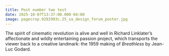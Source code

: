 ```yaml
---
title: Post number two test
date: 2025-10-07T13:37:00.000-04:00
image: pagecrop.9292993c.25_sa_design_forum_poster.jpg
---
```

The spirit of cinematic revolution is alive and well in Richard Linklater’s affectionate and wildly entertaining passion project, which transports the viewer back to a creative landmark: the 1959 making of *Breathless* by Jean-Luc Godard.
